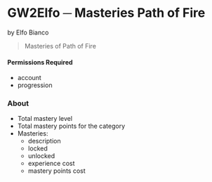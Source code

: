 # GW2Elfo ─ Masteries Path of Fire
by Elfo Bianco

> Masteries of Path of Fire

#### Permissions Required
* account
* progression

### About
* Total mastery level
* Total mastery points for the category
* Masteries:
  * description
  * locked
  * unlocked
  * experience cost
  * mastery points cost
